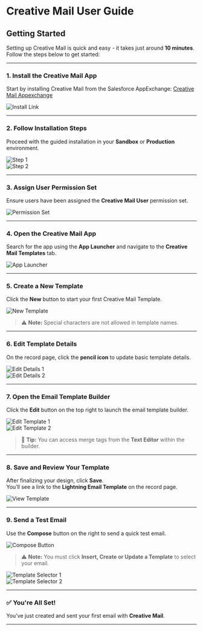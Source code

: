 # Creative Mail User Guide

## Getting Started

Setting up Creative Mail is quick and easy - it takes just around **10 minutes**. Follow the steps below to get started:

---

### 1. Install the Creative Mail App

Start by installing Creative Mail from the Salesforce AppExchange: [Creative Mail Appexchange](https://appexchange.salesforce.com/listingDetail?listingId=a0N3u00000RMeiuEAD)

![Install Link](https://s3.amazonaws.com/cdn.freshdesk.com/data/helpdesk/attachments/production/43385212384/original/OxBF4FAP3Wm-MLe05bQ2_hBb6kCmWdZ6dA.png?1673839756)

---

### 2. Follow Installation Steps

Proceed with the guided installation in your **Sandbox** or **Production** environment.

![Step 1](https://s3.amazonaws.com/cdn.freshdesk.com/data/helpdesk/attachments/production/43385212749/original/WfMN38gOhF1-zNG7xTg7hMBMK_KWOneCMQ.png?1673839940)  
![Step 2](https://s3.amazonaws.com/cdn.freshdesk.com/data/helpdesk/attachments/production/43385212937/original/J4vhH5IOzXzjkEbdRQkQmDsjqEm_kjQOyw.png?1673840054)

---

### 3. Assign User Permission Set

Ensure users have been assigned the **Creative Mail User** permission set.

![Permission Set](https://s3.amazonaws.com/cdn.freshdesk.com/data/helpdesk/attachments/production/43385213485/original/j3J1RxcbgZ0sl4fHJ3KpMs3aXe87k5FeLA.png?1673840387)

---

### 4. Open the Creative Mail App

Search for the app using the **App Launcher** and navigate to the **Creative Mail Templates** tab.

![App Launcher](https://s3.amazonaws.com/cdn.freshdesk.com/data/helpdesk/attachments/production/43385213701/original/l-iM0bZwMgAtiOpGaIVEpQSbmZkJxJcfXA.png?1673840541)

---

### 5. Create a New Template

Click the **New** button to start your first Creative Mail Template.

![New Template](https://s3.amazonaws.com/cdn.freshdesk.com/data/helpdesk/attachments/production/43385213955/original/YXtFMVXUFzKfL9YZitSCLpMM4avjQhNmxQ.png?1673840695)

> ⚠️ **Note:** Special characters are not allowed in template names.

---

### 6. Edit Template Details

On the record page, click the **pencil icon** to update basic template details.

![Edit Details 1](https://s3.amazonaws.com/cdn.freshdesk.com/data/helpdesk/attachments/production/43385214265/original/B49CVodlBsoM_gRKEiE280iyaqHrx-sjWA.png?1673840851)  
![Edit Details 2](https://s3.amazonaws.com/cdn.freshdesk.com/data/helpdesk/attachments/production/43385214326/original/oXaxoKZUHgSHgygShzD6I_BM8SjIaphncw.png?1673840894)

---

### 7. Open the Email Template Builder

Click the **Edit** button on the top right to launch the email template builder.

![Edit Template 1](https://s3.amazonaws.com/cdn.freshdesk.com/data/helpdesk/attachments/production/43385214460/original/wrmMsu9UOUlqxcwrAtqYG4W6KbmH31jRTw.png?1673840966)  
![Edit Template 2](https://s3.amazonaws.com/cdn.freshdesk.com/data/helpdesk/attachments/production/43385214633/original/hk8FjGm3RGuV0ERzdQMnEdyPsdJv4AbnHA.png?1673841065)

> 📝 **Tip:** You can access merge tags from the **Text Editor** within the builder.

---

### 8. Save and Review Your Template

After finalizing your design, click **Save**.  
You’ll see a link to the **Lightning Email Template** on the record page.

![View Template](https://s3.amazonaws.com/cdn.freshdesk.com/data/helpdesk/attachments/production/43385214954/original/JLY5w34cvMbY-4y1WIseWjuNjEI-mfxEKA.png?1673841263)

---

### 9. Send a Test Email

Use the **Compose** button on the right to send a quick test email.

![Compose Button](https://s3.amazonaws.com/cdn.freshdesk.com/data/helpdesk/attachments/production/43385215391/original/os-QuIl5M4nd16u8dLw9LXlwa5YifLbnLA.png?1673841490)

> ⚠️ **Note:** You must click **Insert, Create or Update a Template** to select your email.

![Template Selector 1](https://s3.amazonaws.com/cdn.freshdesk.com/data/helpdesk/attachments/production/43385215553/original/VSl3hSXFJc5BDbhtqt6UpqGklKaL4XiB_w.png?1673841587)  
![Template Selector 2](https://s3.amazonaws.com/cdn.freshdesk.com/data/helpdesk/attachments/production/43385215591/original/OdBI0NkIbEKZbg40tDf8-hqTU6e3cUzGSw.png?1673841604)

---

### ✅ You're All Set!

You’ve just created and sent your first email with **Creative Mail**.

---
